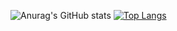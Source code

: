 ![Anurag's GitHub stats](https://github-readme-stats.vercel.app/api?username=Glatrix&show_icons=true&bg_color=DEG,444444)
[![Top Langs](https://github-readme-stats.vercel.app/api/top-langs/?username=Glatrix&bg_color=DEG,444444)](https://github.com/anuraghazra/github-readme-stats)
